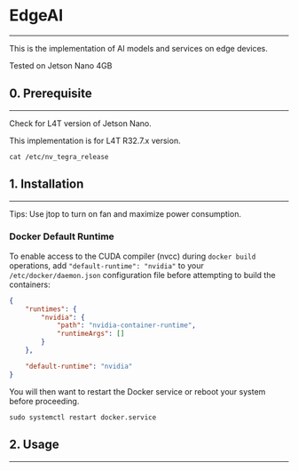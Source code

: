 # EdgeAI
---
This is the implementation of AI models and services on edge devices.

Tested on Jetson Nano 4GB

## 0. Prerequisite
---
Check for L4T version of Jetson Nano.

This implementation is for L4T R32.7.x version.
```shell
cat /etc/nv_tegra_release
```

## 1. Installation
---
Tips: Use jtop to turn on fan and maximize power consumption.

### Docker Default Runtime

To enable access to the CUDA compiler (nvcc) during `docker build` operations, add `"default-runtime": "nvidia"` to your `/etc/docker/daemon.json` configuration file before attempting to build the containers:

``` json
{
    "runtimes": {
        "nvidia": {
            "path": "nvidia-container-runtime",
            "runtimeArgs": []
        }
    },

    "default-runtime": "nvidia"
}
```

You will then want to restart the Docker service or reboot your system before proceeding.
```shell
sudo systemctl restart docker.service
```

## 2. Usage
---
